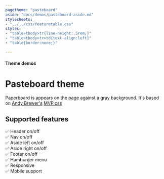 ```yaml
---
pagetheme: "pasteboard"
aside: "docs/demos/pasteboard-aside.md"
stylesheets:
- "../../css/featuretable.css"
styles:
- "table>tbody>tr{line-height:.5rem;}"
- "table>tbody>tr>td{text-align:left}"
- "table{border:none;}"

---
```

#### Theme demos
# Pasteboard theme

Paperboard is appears on the page against a gray background.
It's based on [Andy Brewer's](https://www.andybrewer.com) [MVP.css](https://andybrewer.github.io/mvp/)

## Supported features

✅ Header on/off\
✅ Nav on/off\
✅ Aside left on/off\
✅ Aside right on/off\
✅ Footer on/off\
✅ Hamburger menu\
✅ Responsive\
✅ Mobile support

